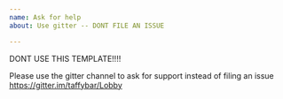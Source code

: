```yaml
---
name: Ask for help
about: Use gitter -- DONT FILE AN ISSUE

---
```

DONT USE THIS TEMPLATE!!!!

Please use the gitter channel to ask for support instead of filing an issue https://gitter.im/taffybar/Lobby
